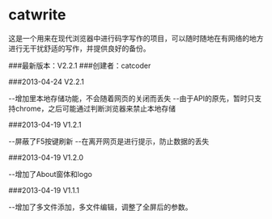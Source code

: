 catwrite
========

这是一个用来在现代浏览器中进行码字写作的项目，可以随时随地在有网络的地方进行无干扰舒适的写作，并提供良好的备份。

###最新版本：V2.2.1
###创建者：catcoder

###2013-04-24 V2.2.1

--增加里本地存储功能，不会随着网页的关闭而丢失
--由于API的原先，暂时只支持chrome，之后可能通过判断浏览器来禁止本地存储

###2013-04-19 V1.2.1

--屏蔽了F5按键刷新
--在离开网页是进行提示，防止数据的丢失

###2013-04-19 V1.2.0

--增加了About窗体和logo

###2013-04-19 V1.1.1

--增加了多文件添加，多文件编辑，调整了全屏后的参数。